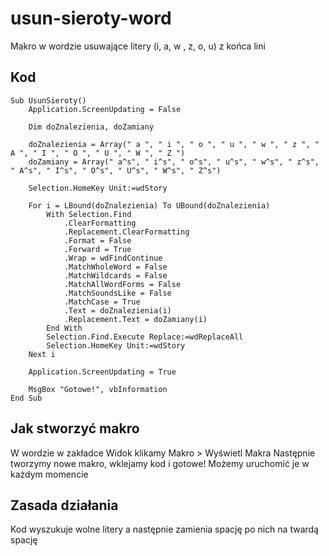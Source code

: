 # usun-sieroty-word
Makro w wordzie usuwające litery (i, a, w , z, o, u) z końca lini

## Kod

```bas 
Sub UsunSieroty()
    Application.ScreenUpdating = False

    Dim doZnalezienia, doZamiany

    doZnalezienia = Array(" a ", " i ", " o ", " u ", " w ", " z ", " A ", " I ", " O ", " U ", " W ", " Z ")
    doZamiany = Array(" a^s", " i^s", " o^s", " u^s", " w^s", " z^s", " A^s", " I^s", " O^s", " U^s", " W^s", " Z^s")

    Selection.HomeKey Unit:=wdStory

    For i = LBound(doZnalezienia) To UBound(doZnalezienia)
        With Selection.Find
            .ClearFormatting
            .Replacement.ClearFormatting
            .Format = False
            .Forward = True
            .Wrap = wdFindContinue
            .MatchWholeWord = False
            .MatchWildcards = False
            .MatchAllWordForms = False
            .MatchSoundsLike = False
            .MatchCase = True
            .Text = doZnalezienia(i)
            .Replacement.Text = doZamiany(i)
        End With
        Selection.Find.Execute Replace:=wdReplaceAll
        Selection.HomeKey Unit:=wdStory
    Next i

    Application.ScreenUpdating = True

    MsgBox "Gotowe!", vbInformation
End Sub
``` 

## Jak stworzyć makro

W wordzie w zakładce Widok klikamy Makro > Wyświetl Makra
Następnie tworzymy nowe makro, wklejamy kod i gotowe! Możemy uruchomić je w każdym momencie

## Zasada działania

Kod wyszukuje wolne litery a następnie zamienia spację po nich na twardą spację 
